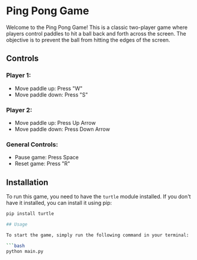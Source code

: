 # Ping Pong Game

Welcome to the Ping Pong Game! This is a classic two-player game where players control paddles to hit a ball back and forth across the screen. The objective is to prevent the ball from hitting the edges of the screen.

## Controls

### Player 1:
- Move paddle up: Press "W"
- Move paddle down: Press "S"

### Player 2:
- Move paddle up: Press Up Arrow
- Move paddle down: Press Down Arrow

### General Controls:
- Pause game: Press Space
- Reset game: Press "R"

## Installation

To run this game, you need to have the `turtle` module installed. If you don't have it installed, you can install it using pip:

```bash
pip install turtle

## Usage

To start the game, simply run the following command in your terminal:

```bash
python main.py


